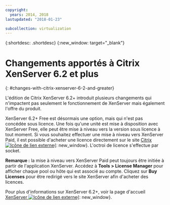 ```yaml
---
copyright:
  years: 2014, 2018
lastupdated: "2018-01-23"

subcollection: virtualization
---
```

{:shortdesc: .shortdesc}
{:new_window: target="_blank"}

# Changements apportés à Citrix XenServer 6.2 et plus
{: #changes-with-citrix-xenserver-6-2-and-greater}

L'édition de Citrix XenServer 6.2+ introduit plusieurs changements qui n'impactent pas seulement le fonctionnement de XenServer mais également l'offre du produit. 

XenServer 6.2+ Free est désormais une option, mais qui n'est pas concédée sous licence. Une fois qu'une unité est mise à disposition avec XenServer Free, elle peut être mise à niveau vers la version sous licence à tout moment. Si vous souhaitez effectuer une mise à niveau vers XenServer Paid, il est possible d'acheter une licence directement sur le site [Citrix ![Icône de lien externe](../../icons/launch-glyph.svg "Icône de lien externe")](http://www.citrix.com/products/xenserver/buy.html){: new_window}. L'octroi de licence s'effectue par socket. 

**Remarque :** la mise à niveau vers XenServer Paid peut toujours être initiée à partir de l'application XenServer. Accédez à **Tools > License Manager** pour afficher chaque pool ou hôte qui est associé au compte. Cliquez sur **Buy Licenses** pour être redirigé vers le site XenServer afin d'acheter des licences. 

Pour plus d'informations sur XenServer 6.2+, voir la page d'accueil [XenServer ![Icône de lien externe](../../icons/launch-glyph.svg "Icône de lien externe")](http://www.citrix.com/products/xenserver/overview.html){: new_window}. 
